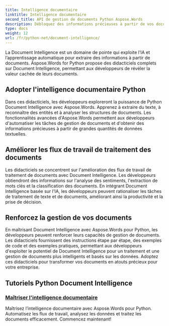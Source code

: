 ```yaml
---
title: Intelligence documentaire
linktitle: Intelligence documentaire
second_title: API de gestion de documents Python Aspose.Words
description: Débloquez des informations précieuses à partir de vos documents avec Aspose.Words pour Document Intelligence de Python. Automatisez l'analyse, l'extraction de texte et la classification.
type: docs
weight: 12
url: /fr/python-net/document-intelligence/
---
```


La Document Intelligence est un domaine de pointe qui exploite l’IA et l’apprentissage automatique pour extraire des informations à partir de documents. Aspose.Words for Python propose des didacticiels complets sur Document Intelligence, permettant aux développeurs de révéler la valeur cachée de leurs documents.

## Adopter l'intelligence documentaire Python

Dans ces didacticiels, les développeurs exploreront la puissance de Python Document Intelligence avec Aspose.Words. Apprenez à extraire du texte, à reconnaître des entités et à analyser les structures de documents. Les fonctionnalités avancées d'Aspose.Words permettent aux développeurs d'automatiser les tâches de gestion de documents et d'obtenir des informations précieuses à partir de grandes quantités de données textuelles.

## Améliorer les flux de travail de traitement des documents

Les didacticiels se concentrent sur l'amélioration des flux de travail de traitement de documents avec Document Intelligence. Les développeurs obtiendront des informations sur l'analyse des sentiments, l'extraction de mots clés et la classification des documents. En intégrant Document Intelligence basée sur l'IA, les développeurs peuvent rationaliser les tâches de traitement de texte et de documents, améliorant ainsi la productivité et la prise de décision.

## Renforcez la gestion de vos documents

En maîtrisant Document Intelligence avec Aspose.Words pour Python, les développeurs peuvent renforcer leurs capacités de gestion de documents. Les didacticiels fournissent des instructions étape par étape, des exemples de code et des exemples pratiques, permettant aux développeurs d'exploiter le potentiel de Document Intelligence pour un traitement et une gestion de documents plus intelligents et basés sur les données. Adoptez ces didacticiels pour transformer vos documents en atouts précieux pour votre entreprise.

## Tutoriels Python Document Intelligence
### [Maîtriser l'intelligence documentaire](./master-document-intelligence/)
Maîtrisez l’intelligence documentaire avec Aspose.Words pour Python. Automatisez les flux de travail, analysez les données et traitez les documents efficacement. Commencez maintenant!